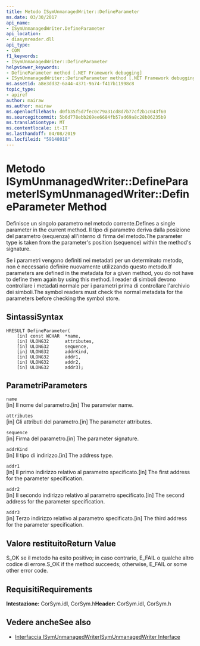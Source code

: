 ```yaml
---
title: Metodo ISymUnmanagedWriter::DefineParameter
ms.date: 03/30/2017
api_name:
- ISymUnmanagedWriter.DefineParameter
api_location:
- diasymreader.dll
api_type:
- COM
f1_keywords:
- ISymUnmanagedWriter::DefineParameter
helpviewer_keywords:
- DefineParameter method [.NET Framework debugging]
- ISymUnmanagedWriter::DefineParameter method [.NET Framework debugging]
ms.assetid: a8e3dd32-6a44-4371-9a74-f417b11998c8
topic_type:
- apiref
author: mairaw
ms.author: mairaw
ms.openlocfilehash: d0fb35f5d7fec0c79a31cd8d7b77cf2b1c043f60
ms.sourcegitcommit: 5b6d778ebb269ee6684fb57ad69a8c28b06235b9
ms.translationtype: MT
ms.contentlocale: it-IT
ms.lasthandoff: 04/08/2019
ms.locfileid: "59148018"
---
```

# <a name="isymunmanagedwriterdefineparameter-method"></a><span data-ttu-id="d5b80-102">Metodo ISymUnmanagedWriter::DefineParameter</span><span class="sxs-lookup"><span data-stu-id="d5b80-102">ISymUnmanagedWriter::DefineParameter Method</span></span>
<span data-ttu-id="d5b80-103">Definisce un singolo parametro nel metodo corrente.</span><span class="sxs-lookup"><span data-stu-id="d5b80-103">Defines a single parameter in the current method.</span></span> <span data-ttu-id="d5b80-104">Il tipo di parametro deriva dalla posizione del parametro (sequenza) all'interno di firma del metodo.</span><span class="sxs-lookup"><span data-stu-id="d5b80-104">The parameter type is taken from the parameter's position (sequence) within the method's signature.</span></span>  
  
 <span data-ttu-id="d5b80-105">Se i parametri vengono definiti nei metadati per un determinato metodo, non è necessario definire nuovamente utilizzando questo metodo.</span><span class="sxs-lookup"><span data-stu-id="d5b80-105">If parameters are defined in the metadata for a given method, you do not have to define them again by using this method.</span></span> <span data-ttu-id="d5b80-106">I reader di simboli devono controllare i metadati normale per i parametri prima di controllare l'archivio dei simboli.</span><span class="sxs-lookup"><span data-stu-id="d5b80-106">The symbol readers must check the normal metadata for the parameters before checking the symbol store.</span></span>  
  
## <a name="syntax"></a><span data-ttu-id="d5b80-107">Sintassi</span><span class="sxs-lookup"><span data-stu-id="d5b80-107">Syntax</span></span>  
  
```  
HRESULT DefineParameter(  
    [in] const WCHAR  *name,  
    [in] ULONG32      attributes,  
    [in] ULONG32      sequence,  
    [in] ULONG32      addrKind,  
    [in] ULONG32      addr1,  
    [in] ULONG32      addr2,  
    [in] ULONG32      addr3);  
```  
  
## <a name="parameters"></a><span data-ttu-id="d5b80-108">Parametri</span><span class="sxs-lookup"><span data-stu-id="d5b80-108">Parameters</span></span>  
 `name`  
 <span data-ttu-id="d5b80-109">[in] Il nome del parametro.</span><span class="sxs-lookup"><span data-stu-id="d5b80-109">[in] The parameter name.</span></span>  
  
 `attributes`  
 <span data-ttu-id="d5b80-110">[in] Gli attributi del parametro.</span><span class="sxs-lookup"><span data-stu-id="d5b80-110">[in] The parameter attributes.</span></span>  
  
 `sequence`  
 <span data-ttu-id="d5b80-111">[in] Firma del parametro.</span><span class="sxs-lookup"><span data-stu-id="d5b80-111">[in] The parameter signature.</span></span>  
  
 `addrKind`  
 <span data-ttu-id="d5b80-112">[in] Il tipo di indirizzo.</span><span class="sxs-lookup"><span data-stu-id="d5b80-112">[in] The address type.</span></span>  
  
 `addr1`  
 <span data-ttu-id="d5b80-113">[in] Il primo indirizzo relativo al parametro specificato.</span><span class="sxs-lookup"><span data-stu-id="d5b80-113">[in] The first address for the parameter specification.</span></span>  
  
 `addr2`  
 <span data-ttu-id="d5b80-114">[in] Il secondo indirizzo relativo al parametro specificato.</span><span class="sxs-lookup"><span data-stu-id="d5b80-114">[in] The second address for the parameter specification.</span></span>  
  
 `addr3`  
 <span data-ttu-id="d5b80-115">[in] Terzo indirizzo relativo al parametro specificato.</span><span class="sxs-lookup"><span data-stu-id="d5b80-115">[in] The third address for the parameter specification.</span></span>  
  
## <a name="return-value"></a><span data-ttu-id="d5b80-116">Valore restituito</span><span class="sxs-lookup"><span data-stu-id="d5b80-116">Return Value</span></span>  
 <span data-ttu-id="d5b80-117">S_OK se il metodo ha esito positivo; in caso contrario, E_FAIL o qualche altro codice di errore.</span><span class="sxs-lookup"><span data-stu-id="d5b80-117">S_OK if the method succeeds; otherwise, E_FAIL or some other error code.</span></span>  
  
## <a name="requirements"></a><span data-ttu-id="d5b80-118">Requisiti</span><span class="sxs-lookup"><span data-stu-id="d5b80-118">Requirements</span></span>  
 <span data-ttu-id="d5b80-119">**Intestazione:** CorSym.idl, CorSym.h</span><span class="sxs-lookup"><span data-stu-id="d5b80-119">**Header:** CorSym.idl, CorSym.h</span></span>  
  
## <a name="see-also"></a><span data-ttu-id="d5b80-120">Vedere anche</span><span class="sxs-lookup"><span data-stu-id="d5b80-120">See also</span></span>

- [<span data-ttu-id="d5b80-121">Interfaccia ISymUnmanagedWriter</span><span class="sxs-lookup"><span data-stu-id="d5b80-121">ISymUnmanagedWriter Interface</span></span>](../../../../docs/framework/unmanaged-api/diagnostics/isymunmanagedwriter-interface.md)
